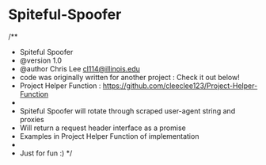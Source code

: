 # Spiteful-Spoofer

/**
 * Spiteful Spoofer
 * @version 1.0
 * @author Chris Lee <cl114@illinois.edu>
 * code was originally written for another project : Check it out below!
 * Project Helper Function : https://github.com/cleeclee123/Project-Helper-Function
 * 
 * Spiteful Spoofer will rotate through scraped user-agent string and proxies
 * Will return a request header interface as a promise 
 * Examples in Project Helper Function of implementation
 * 
 * Just for fun :)
 */
